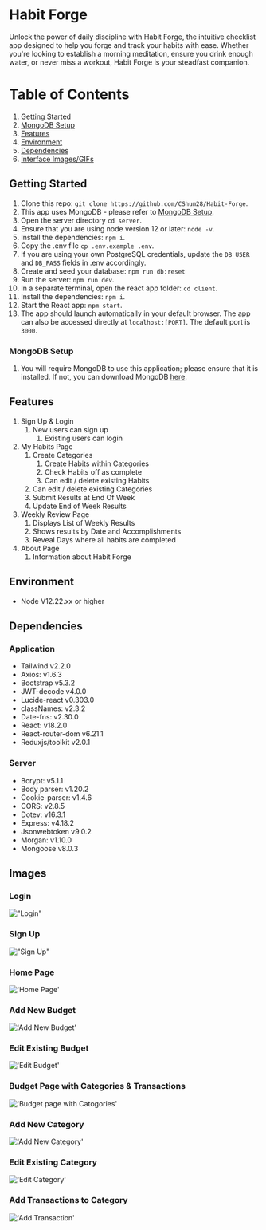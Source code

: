 # Habit Forge

Unlock the power of daily discipline with Habit Forge, the intuitive checklist app designed to help you forge and track your habits with ease. Whether you're looking to establish a morning meditation, ensure you drink enough water, or never miss a workout, Habit Forge is your steadfast companion.

# Table of Contents

1. [Getting Started](#getting-started)
2. [MongoDB Setup](#MongoDB-Setup)
3. [Features](#features)
4. [Environment](#environment)
5. [Dependencies](#dependencies)
6. [Interface Images/GIFs](#interface-imagesgifs)

## Getting Started

1. Clone this repo: `git clone https://github.com/CShum28/Habit-Forge`.
2. This app uses MongoDB - please refer to [MongoDB Setup](###MongoDB-Setup).
3. Open the server directory `cd server`.
4. Ensure that you are using node version 12 or later: `node -v`.
5. Install the dependencies: `npm i`.
6. Copy the .env file `cp .env.example .env`.
7. If you are using your own PostgreSQL credentials, update the `DB_USER` and `DB_PASS` fields in .env accordingly.
8. Create and seed your database: `npm run db:reset`
9. Run the server: `npm run dev`.
10. In a separate terminal, open the react app folder: `cd client`.
11. Install the dependencies: `npm i`.
12. Start the React app: `npm start`.
13. The app should launch automatically in your default browser. The app can also be accessed directly at `localhost:[PORT]`. The default port is `3000`.

### MongoDB Setup

1. You will require MongoDB to use this application; please ensure that it is installed. If not, you can download MongoDB [here](https://www.mongodb.com/).

## Features

1. Sign Up & Login
   1. New users can sign up
      1. Existing users can login
2. My Habits Page
   1. Create Categories
      1. Create Habits within Categories
      1. Check Habits off as complete
      1. Can edit / delete existing Habits
   2. Can edit / delete existing Categories
   3. Submit Results at End Of Week
   4. Update End of Week Results
3. Weekly Review Page
   1. Displays List of Weekly Results
   1. Shows results by Date and Accomplishments
   1. Reveal Days where all habits are completed
4. About Page
   1. Information about Habit Forge

## Environment

- Node V12.22.xx or higher

## Dependencies

### Application

- Tailwind v2.2.0
- Axios: v1.6.3
- Bootstrap v5.3.2
- JWT-decode v4.0.0
- Lucide-react v0.303.0
- classNames: v2.3.2
- Date-fns: v2.30.0
- React: v18.2.0
- React-router-dom v6.21.1
- Reduxjs/toolkit v2.0.1

### Server

- Bcrypt: v5.1.1
- Body parser: v1.20.2
- Cookie-parser: v1.4.6
- CORS: v2.8.5
- Dotev: v16.3.1
- Express: v4.18.2
- Jsonwebtoken v9.0.2
- Morgan: v1.10.0
- Mongoose v8.0.3

## Images

### Login

!["Login"](https://github.com/CShum28/budget-app/blob/master/client/public/images/login.png)

### Sign Up

!["Sign Up"](https://github.com/CShum28/budget-app/blob/master/client/public/images/signup.png)

### Home Page

!['Home Page'](https://github.com/CShum28/budget-app/blob/master/client/public/images/home.png)

### Add New Budget

!['Add New Budget'](https://github.com/CShum28/budget-app/blob/master/client/public/images/addbudget.png)

### Edit Existing Budget

!['Edit Budget'](https://github.com/CShum28/budget-app/blob/master/client/public/images/budget-edit.png)

### Budget Page with Categories & Transactions

!['Budget page with Catogories'](https://github.com/CShum28/budget-app/blob/master/client/public/images/category-page.png)

### Add New Category

!['Add New Category'](https://github.com/CShum28/budget-app/blob/master/client/public/images/category-add.png)

### Edit Existing Category

!['Edit Category'](https://github.com/CShum28/budget-app/blob/master/client/public/images/category-edit.png)

### Add Transactions to Category

!['Add Transaction'](https://github.com/CShum28/budget-app/blob/master/client/public/images/transaction-add.png)

